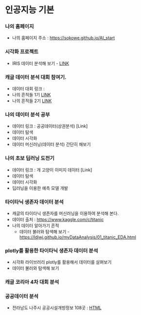# 인공지능 기본

### 나의 홈페이지
  * 나의 홈페이지 주소 : https://sokowe.github.io/AI_start

### 시각화 프로젝트 
  * IRIS 데이터 분석해 보기 - [LINK](https://sokowe.github.io/AI_start/FirstStep_DataVis01.html)

### 캐글 데이터 분석 대회 참여기.
  * 데이터 대회 링크 :
  * 나의 흔적들 1기 [LINK](https://ldjwj.github.io/myDataAnalysis/01_titanic_EDA.html)
  * 나의 흔적들 2기 [LINK](https://ldjwj.github.io/myDataAnalysis/01_titanic_EDA.html)
  
### 나의 데이터 분석 공부
  * 데이터 링크 : 공공데이터(상권분석) [Link]
  * 데이터 탐색 
  * 데이터 시각화
  * 데이터 머신러닝(데이터 분석) 간단히 해보기

### 나의 초보 딥러닝 도전기
  * 데이터 링크 : 개 고양이 이미지 데이터 [Link]
  * 데이터 탐색 
  * 데이터 시각화 
  * 딥러닝을 이용한 예측 모델 개발

### 타이타닉 생존자 데이터 분석
  * 캐글의 타이타닉 생존자를 머신러닝을 이용하여 분석해 본다.
  * 데이터 출처 : https://www.kaggle.com/c/titanic
  * 나의 데이터 알아가기 흔적 
     * 데이터 불러와 탐색해 보기 - https://ldjwj.github.io/myDataAnalysis/01_titanic_EDA.html
     
### plotly를 활용한 타이타닉 생존자 데이터 분석
  * 시각화 라이브러리 plotly를 활용해서 데이터를 살펴보기
  * 데이터 불러와 탐색해 보기
  
### 캐글  코리아 4차 대회 분석

### 공공데이터 분석
  * 전라남도 나주시 공공시설개방정보 108곳 : [HTML](naju.html)
